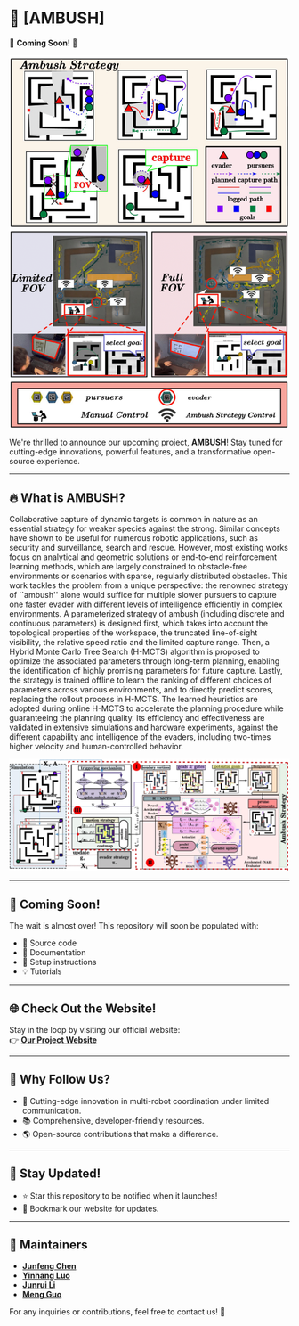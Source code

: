 # 🚀 **[AMBUSH]**  

🌟 **Coming Soon!** 🌟  

![AMBUSH Preview](figures/first-1.png)

We're thrilled to announce our upcoming project, **AMBUSH**! Stay tuned for cutting-edge innovations, powerful features, and a transformative open-source experience.

---

## 🔥 What is AMBUSH?
 Collaborative capture of dynamic targets is common
 in nature as an essential strategy for weaker
 species against the strong.
 Similar concepts have shown to be useful for numerous
 robotic applications, such as security and surveillance,
 search and rescue.
 However, most existing works focus on analytical and geometric solutions or
 end-to-end reinforcement learning methods,
 which are largely constrained to obstacle-free environments or
 scenarios with sparse, regularly distributed obstacles.
 This work tackles the problem from a unique perspective:
 the renowned strategy of ``ambush'' alone would suffice
 for multiple slower pursuers to capture one
 faster evader with different levels of intelligence
 efficiently in complex environments.
 A parameterized strategy of ambush (including discrete
 and continuous parameters) is designed first,
 which takes into account the topological properties of the workspace,
 the truncated line-of-sight visibility,
 the relative speed ratio and the limited capture range.
 Then, a Hybrid Monte Carlo Tree Search (H-MCTS) algorithm is proposed
 to optimize the associated parameters through long-term planning,
 enabling the identification of highly promising parameters for future capture.
 Lastly, the strategy is trained offline to learn
 the ranking of different choices of parameters across various environments,
 and to directly predict scores,
 replacing the rollout process in H-MCTS.
 The learned heuristics are adopted during online H-MCTS to accelerate
 the planning procedure while guaranteeing the planning quality.
 Its efficiency and effectiveness are validated in extensive simulations
 and hardware experiments,
 against the different capability and intelligence of the evaders,
 including  two-times higher velocity and human-controlled behavior.

![SLEI3D Preview](figures/framework-1.png)

---

## 📅 **Coming Soon!**

The wait is almost over! This repository will soon be populated with:  
- 📂 Source code  
- 📖 Documentation  
- 🚀 Setup instructions  
- 💡 Tutorials  

---

## 🌐 Check Out the Website!  

Stay in the loop by visiting our official website:  
👉 **[Our Project Website](https://github.com/JunfengChen-robotics/AMBUSH)**  

---

## 📢 **Why Follow Us?**  

- 🔬 Cutting-edge innovation in multi-robot coordination under limited communication.  
- 📚 Comprehensive, developer-friendly resources.  
- 🌎 Open-source contributions that make a difference.

---

## 📌 Stay Updated!  

- ⭐ Star this repository to be notified when it launches!  
- 🔗 Bookmark our website for updates.  

---

## 👥 **Maintainers**

- [**Junfeng Chen**](mailto:chenjunfeng@stu.pku.edu.cn)  
- [**Yinhang Luo**](mailto:Inhang0618@alumni.pku.edu.cn)  
- [**Junrui Li**](mailto:leejunrui@stu.pku.edu.cn)  
- [**Meng Guo**](mailto:meng.guo@pku.edu.cn)  

For any inquiries or contributions, feel free to contact us! 🚀


